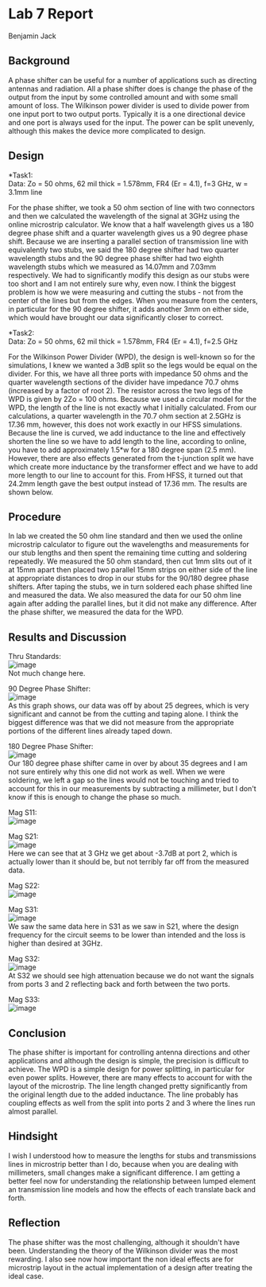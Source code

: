 # Lab 7 Report
Benjamin Jack

## Background
A phase shifter can be useful for a number of applications such as directing antennas and radiation. All a phase
shifter does is change the phase of the output from the input by some controlled amount and with some small amount
of loss. The Wilkinson power divider is used to divide power from one input port to two output ports. Typically
it is a one directional device and one port is always used for the input. The power can be split unevenly, although
this makes the device more complicated to design.

## Design
*Task1:<br>
Data:
Zo = 50 ohms, 62 mil thick = 1.578mm, FR4 (Er = 4.1), f=3 GHz, w = 3.1mm line

For the phase shifter, we took a 50 ohm section of line with two connectors and then we calculated the wavelength
of the signal at 3GHz using the online microstrip calculator. We know that a half wavelength gives us a 180 degree
phase shift and a quarter wavelength gives us a 90 degree phase shift. Because we are inserting a parallel section
of transmission line with equivalently two stubs, we said the 180 degree shifter had two quarter wavelength stubs
and the 90 degree phase shifter had two eighth wavelength stubs which we measured as 14.07mm and 7.03mm respectively.
We had to significantly modify this design as our stubs were too short and I am not entirely sure why, even now. I think
the biggest problem is how we were measuring and cutting the stubs - not from the center of the lines but from the edges.
When you measure from the centers, in particular for the 90 degree shifter, it adds another 3mm on either side, which would
have brought our data significantly closer to correct. 

*Task2:<br>
Data:
Zo = 50 ohms, 62 mil thick = 1.578mm, FR4 (Er = 4.1), f=2.5 GHz

For the Wilkinson Power Divider (WPD), the design is well-known so for the simulations, I knew we wanted a 3dB split
so the legs would be equal on the divider. For this, we have all three ports with impedance 50 ohms and the quarter
wavelength sections of the divider have impedance 70.7 ohms (increased by a factor of root 2). The resistor across the
two legs of the WPD is given by 2Zo = 100 ohms. Because we used a circular model for the WPD, the length of the line is not exactly what I initially calculated. From our calculations, a quarter wavelength in the 70.7 ohm section at 2.5GHz is 17.36 mm, however, this does not work exactly in our HFSS simulations. Because the line is curved, we add inductance to the line and effectively shorten the line so we have to add length to the line, according to online, you have to add approximately 1.5*w for a 180 degree span (2.5 mm). However, there are also effects generated from the t-junction split we have which create more inductance by the transformer effect and we have to add more length to our line to account for this. From HFSS, it turned out that 24.2mm length gave the best output instead of 17.36 mm. The results are shown below.

## Procedure
In lab we created the 50 ohm line standard and then we used the online microstrip calculator to figure out the wavelengths
and measurements for our stub lengths and then spent the remaining time cutting and soldering repeatedly. We measured the
50 ohm standard, then cut 1mm slits out of it at 15mm apart then placed two parallel 15mm strips on either side of the
line at appropriate distances to drop in our stubs for the 90/180 degree phase shifters. After taping the stubs, we in turn
soldered each phase shifted line and measured the data. We also measured the data for our 50 ohm line again after adding
the parallel lines, but it did not make any difference. After the phase shifter, we measured the data for the WPD.

## Results and Discussion

Thru Standards: <br>
![image](https://github.com/CourseReps/ECEN452-Spring2016/blob/master/Students/Benejack/Lab7/ThruStandards.png)<br>
Not much change here.

90 Degree Phase Shifter: <br>
![image](https://github.com/CourseReps/ECEN452-Spring2016/blob/master/Students/Benejack/Lab7/90PhaseShifter.png)<br>
As this graph shows, our data was off by about 25 degrees, which is very significant and cannot be from the cutting
and taping alone. I think the biggest difference was that we did not measure from the appropriate portions of the different
lines already taped down.

180 Degree Phase Shifter: <br>
![image](https://github.com/CourseReps/ECEN452-Spring2016/blob/master/Students/Benejack/Lab7/180PhaseShifter.png)<br>
Our 180 degree phase shifter came in over by about 35 degrees and I am not sure entirely why this one did not
work as well. When we were soldering, we left a gap so the lines would not be touching and tried to account for
this in our measurements by subtracting a millimeter, but I don't know if this is enough to change the phase so much.

Mag S11: <br>
![image](https://github.com/CourseReps/ECEN452-Spring2016/blob/master/Students/Benejack/Lab7/S11.png)<br>

Mag S21: <br>
![image](https://github.com/CourseReps/ECEN452-Spring2016/blob/master/Students/Benejack/Lab7/S21.png)<br>
Here we can see that at 3 GHz we get about -3.7dB at port 2, which is actually lower than it should be, but not terribly
far off from the measured data.

Mag S22: <br>
![image](https://github.com/CourseReps/ECEN452-Spring2016/blob/master/Students/Benejack/Lab7/S22.png)<br>

Mag S31: <br>
![image](https://github.com/CourseReps/ECEN452-Spring2016/blob/master/Students/Benejack/Lab7/S31.png)<br>
We saw the same data here in S31 as we saw in S21, where the design frequency for the circuit seems to be lower
than intended and the loss is higher than desired at 3GHz.

Mag S32: <br>
![image](https://github.com/CourseReps/ECEN452-Spring2016/blob/master/Students/Benejack/Lab7/S32.png)<br>
At S32 we should see high attenuation because we do not want the signals from ports 3 and 2 reflecting back and
forth between the two ports.

Mag S33: <br>
![image](https://github.com/CourseReps/ECEN452-Spring2016/blob/master/Students/Benejack/Lab7/S33.png)<br>

## Conclusion
The phase shifter is important for controlling antenna directions and other applications and although the design is simple,
the precision is difficult to achieve. The WPD is a simple design for power splitting, in particular for even power
splits. However, there are many effects to account for with the layout of the microstrip. The line length changed pretty significantly from the original length due to the added inductance. The line probably has coupling effects as well from the split into ports 2 and 3 where the lines run almost parallel.

## Hindsight
I wish I understood how to measure the lengths for stubs and transmissions lines in microstrip better than I do,
because when you are dealing with millimeters, small changes make a significant difference. I am getting a better feel now for understanding the relationship between lumped element an transmission line models and how the effects of each translate back and forth.

## Reflection
The phase shifter was the most challenging, although it shouldn't have been. Understanding the theory of the Wilkinson 
divider was the most rewarding. I also see now how important the non ideal effects are for microstrip layout in the actual implementation of a design after treating the ideal case.
